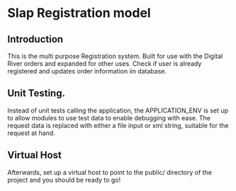 Slap Registration model
======================= 

Introduction
------------
This is the multi purpose Registration system. Built for use with the Digital
River orders and expanded for other uses. Check if user is already registered and
updates order information iin database.

Unit Testing.
-------------
Instead of unit tests calling the application, the APPLICATION_ENV is set up to allow 
modules to use test data to enable debugging with ease. The request data is replaced
with either a file input or xml string, suitable for the request at hand.


Virtual Host
------------
Afterwards, set up a virtual host to point to the public/ directory of the
project and you should be ready to go!
